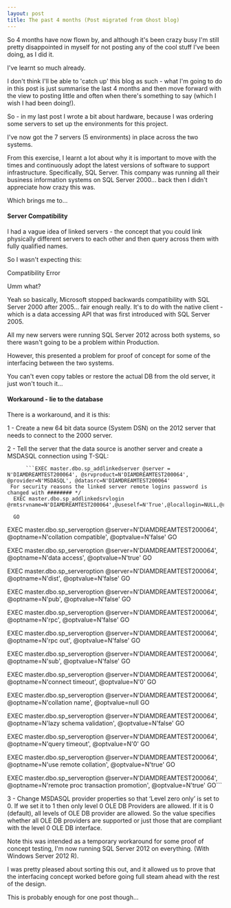 ```yaml
---
layout: post
title: The past 4 months (Post migrated from Ghost blog)
---
```


So 4 months have now flown by, and although it's been crazy busy I'm still pretty disappointed in myself for not posting any of the cool stuff I've been doing, as I did it.

I've learnt so much already.

I don't think I'll be able to 'catch up' this blog as such - what I'm going to do in this post is just summarise the last 4 months and then move forward with the view to posting little and often when there's something to say (which I wish I had been doing!).

So - in my last post I wrote a bit about hardware, because I was ordering some servers to set up the environments for this project.

I've now got the 7 servers (5 environments) in place across the two systems.

From this exercise, I learnt a lot about why it is important to move with the times and continuously adopt the latest versions of software to support infrastructure. Specifically, SQL Server. This company was running all their business information systems on SQL Server 2000... back then I didn't appreciate how crazy this was.

Which brings me to...

#### Server Compatibility

I had a vague idea of linked servers - the concept that you could link physically different servers to each other and then query across them with fully qualified names.

So I wasn't expecting this:

Compatibility Error

Umm what?

Yeah so basically, Microsoft stopped backwards compatibility with SQL Server 2000 after 2005... fair enough really. It's to do with the native client - which is a data accessing API that was first introduced with SQL Server 2005.

All my new servers were running SQL Server 2012 across both systems, so there wasn't going to be a problem within Production.

However, this presented a problem for proof of concept for some of the interfacing between the two systems.

You can't even copy tables or restore the actual DB from the old server, it just won't touch it...

#### Workaround - lie to the database

There is a workaround, and it is this:

1 - Create a new 64 bit data source (System DSN) on the 2012 server that needs to connect to the 2000 server. 


2 - Tell the server that the data source is another server and create a MSDASQL connection using T-SQL:

          ```EXEC master.dbo.sp_addlinkedserver @server = N'DIAMDREAMTEST200064', @srvproduct=N'DIAMDREAMTEST200064', @provider=N'MSDASQL', @datasrc=N'DIAMDREAMTEST200064' 
     For security reasons the linked server remote logins password is changed with ######## */
      EXEC master.dbo.sp_addlinkedsrvlogin @rmtsrvname=N'DIAMDREAMTEST200064',@useself=N'True',@locallogin=NULL,@rmtuser=NULL,@rmtpassword=NULL

      GO

EXEC master.dbo.sp_serveroption @server=N'DIAMDREAMTEST200064', @optname=N'collation compatible', @optvalue=N'false'
 GO

EXEC master.dbo.sp_serveroption @server=N'DIAMDREAMTEST200064', @optname=N'data access', @optvalue=N'true'
GO

EXEC master.dbo.sp_serveroption @server=N'DIAMDREAMTEST200064', @optname=N'dist', @optvalue=N'false'
GO

EXEC master.dbo.sp_serveroption @server=N'DIAMDREAMTEST200064', @optname=N'pub', @optvalue=N'false'
GO

EXEC master.dbo.sp_serveroption @server=N'DIAMDREAMTEST200064', @optname=N'rpc', @optvalue=N'false'
GO

EXEC master.dbo.sp_serveroption @server=N'DIAMDREAMTEST200064', @optname=N'rpc out', @optvalue=N'false'
GO

EXEC master.dbo.sp_serveroption @server=N'DIAMDREAMTEST200064', @optname=N'sub', @optvalue=N'false'
GO

EXEC master.dbo.sp_serveroption @server=N'DIAMDREAMTEST200064', @optname=N'connect timeout', @optvalue=N'0'
GO

EXEC master.dbo.sp_serveroption @server=N'DIAMDREAMTEST200064', @optname=N'collation name', @optvalue=null
GO

EXEC master.dbo.sp_serveroption @server=N'DIAMDREAMTEST200064', @optname=N'lazy schema validation', @optvalue=N'false'
GO

EXEC master.dbo.sp_serveroption @server=N'DIAMDREAMTEST200064', @optname=N'query timeout', @optvalue=N'0'
GO

EXEC master.dbo.sp_serveroption @server=N'DIAMDREAMTEST200064', @optname=N'use remote collation', @optvalue=N'true'
GO

EXEC master.dbo.sp_serveroption @server=N'DIAMDREAMTEST200064', @optname=N'remote proc transaction promotion', @optvalue=N'true'
GO```

3 - Change MSDASQL provider properties so that ‘Level zero only’ is set to 0. 
If we set it to 1 then only level 0 OLE DB Providers are allowed. If it is 0 (default), all levels of OLE DB provider are allowed. So the value specifies whether all OLE DB providers are supported or just those that are compliant with the level 0 OLE DB interface.

Note this was intended as a temporary workaround for some proof of concept testing, I'm now running SQL Server 2012 on everything. (With Windows Server 2012 R).

I was pretty pleased about sorting this out, and it allowed us to prove that the interfacing concept worked before going full steam ahead with the rest of the design.

This is probably enough for one post though...
